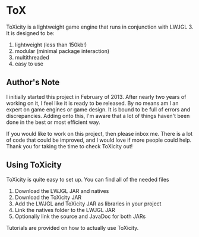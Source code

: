ToX
===
ToXicity is a lightweight game engine that runs in conjunction with LWJGL 3.
It is designed to be:
1. lightweight (less than 150kb!)
2. modular (minimal package interaction)
3. multithreaded
4. easy to use

Author's Note
-------------
I initially started this project in February of 2013.  After nearly two years of working on it, I feel like it is ready to be released.  By no means am I an expert on game engines or game design.  It is bound to be full of errors and discrepancies. Adding onto this, I'm aware that a lot of things haven't been done in the best or most efficient way.

If you would like to work on this project, then please inbox me.  There is a lot of code that could be improved, and I would love if more people could help.  Thank you for taking the time to check ToXicity out!

Using ToXicity
--------------
ToXicity is quite easy to set up.  You can find all of the needed files
1. Download the LWJGL JAR and natives
2. Download the ToXicity JAR
3. Add the LWJGL and ToXicity JAR as libraries in your project
4. Link the natives folder to the LWJGL JAR
5. Optionally link the source and JavaDoc for both JARs

Tutorials are provided on how to actually use ToXicity.
